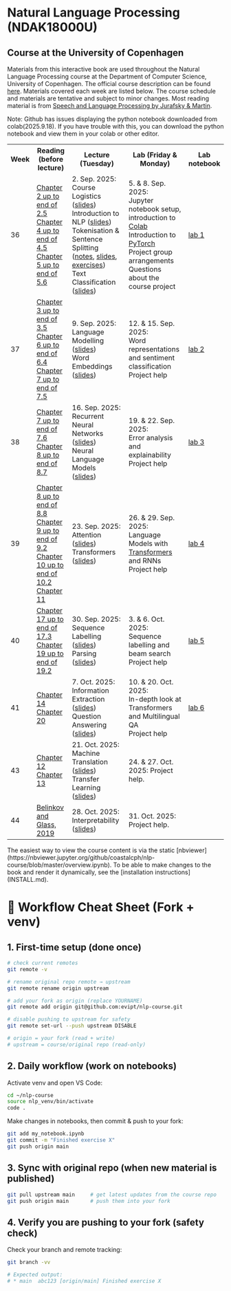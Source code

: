# Natural Language Processing (NDAK18000U)
## Course at the University of Copenhagen

Materials from this interactive book are used throughout the Natural Language Processing course at the Department of Computer Science, University of Copenhagen. The official course description can be found [here](https://kurser.ku.dk/course/ndak18000u). Materials covered each week are listed below. The course schedule and materials are tentative and subject to minor changes. Most reading material is from [Speech and Language Processing by Jurafsky & Martin](https://web.stanford.edu/~jurafsky/slp3).

Note: Github has issues displaying the python notebook downloaded from colab(2025.9.18). If you have trouble with this, you can download the python notebook and view them in your colab or other editor.

<table>
   <tr>
      <th>Week</th>
      <th>Reading (before lecture)</th>
      <th>Lecture (Tuesday)</th>
      <th>Lab (Friday &amp; Monday)</th>
      <th>Lab notebook</th>
   </tr>
   <tr>
      <td>36</td>
      <td> <a href='https://web.stanford.edu/~jurafsky/slp3/2.pdf'>Chapter 2 up to end of 2.5</a><br> <a href='https://web.stanford.edu/~jurafsky/slp3/4.pdf'>Chapter 4 up to end of 4.5</a><br> <a href='https://web.stanford.edu/~jurafsky/slp3/5.pdf'>Chapter 5 up to end of 5.6</a><br> </td>
      <td>2. Sep. 2025:<br> Course Logistics (<a href='chapters/course_logistics.ipynb'>slides</a>)<br> Introduction to NLP (<a href='chapters/intro_short.ipynb'>slides</a>)<br> Tokenisation &amp; Sentence Splitting (<a href='chapters/tokenization.ipynb'>notes</a>, <a href='chapters/tokenization_slides.ipynb'>slides</a>, <a href='exercises/tokenization.ipynb'>exercises</a>)<br> Text Classification (<a href='chapters/doc_classify_slides_short.ipynb'>slides</a>)<br> </td>
      <td>5. &amp; 8. Sep. 2025:<br> Jupyter notebook setup, introduction to <a href='https://colab.research.google.com/'>Colab</a><br> Introduction to <a href='https://pytorch.org/tutorials/'>PyTorch</a><br> Project group arrangements<br> Questions about the course project<br> </td>
      <td><a href='labs/notebooks_2025/lab_1.ipynb'>lab 1</a></td>
   </tr>
   <tr>
      <td>37</td>
      <td> <a href='https://web.stanford.edu/~jurafsky/slp3/3.pdf'>Chapter 3 up to end of 3.5</a><br> <a href='https://web.stanford.edu/~jurafsky/slp3/6.pdf'>Chapter 6 up to end of 6.4</a><br> <a href='https://web.stanford.edu/~jurafsky/slp3/7.pdf'>Chapter 7 up to end of 7.5</a><br> </td>
      <td>9. Sep. 2025:<br> Language Modelling (<a href='chapters/language_models_slides.ipynb'>slides</a>)<br> Word Embeddings (<a href='chapters/dl-representations_simple.ipynb'>slides</a>)<br> </td>
      <td>12. &amp; 15. Sep. 2025:<br> Word representations and sentiment classification<br> Project help<br> </td>
      <td><a href='labs/notebooks_2025/lab_2.ipynb'>lab 2</a></td>
   </tr>
   <tr>
      <td>38</td>
      <td> <a href='https://web.stanford.edu/~jurafsky/slp3/7.pdf'>Chapter 7 up to end of 7.6</a><br> <a href='https://web.stanford.edu/~jurafsky/slp3/8.pdf'>Chapter 8 up to end of 8.7</a> </td>
      <td>16. Sep. 2025:<br> Recurrent Neural Networks (<a href='chapters/rnn_slides_ucph.ipynb'>slides</a>)<br> Neural Language Models (<a href='chapters/dl-representations_contextual.ipynb'>slides</a>)<br> </td>
      <td>19. &amp; 22. Sep. 2025:<br> Error analysis and explainability<br> Project help<br> </td>
      <td><a href='labs/notebooks_2025/lab_3.ipynb'>lab 3</a></td>
   </tr>
   <tr>
      <td>39</td>
      <td> <a href='https://web.stanford.edu/~jurafsky/slp3/8.pdf'>Chapter 8 up to end of 8.8</a><br> <a href='https://web.stanford.edu/~jurafsky/slp3/9.pdf'>Chapter 9 up to end of 9.2</a><br> <a href='https://web.stanford.edu/~jurafsky/slp3/10.pdf'>Chapter 10 up to end of 10.2</a><br> <a href='https://web.stanford.edu/~jurafsky/slp3/11.pdf'>Chapter 11</a> </td>
      <td>23. Sep. 2025:<br> Attention (<a href='chapters/attention_slides2.ipynb'>slides</a>)<br> Transformers (<a href='chapters/dl-representations_contextual_transformers.ipynb'>slides</a>)<br> </td>
      <td>26. &amp; 29. Sep. 2025:<br> Language Models with <a href='https://huggingface.co/course/chapter1'>Transformers</a> and RNNs<br> Project help<br> </td>
      <td><a href='labs/notebooks_2025/lab_4.ipynb'>lab 4</a></td>
   </tr>
   <tr>
      <td>40</td>
      <td> <a href='https://web.stanford.edu/~jurafsky/slp3/17.pdf'>Chapter 17 up to end of 17.3</a><br> <a href='https://web.stanford.edu/~jurafsky/slp3/19.pdf'>Chapter 19 up to end of 19.2</a> </td>
      <td>30. Sep. 2025:<br> Sequence Labelling (<a href='chapters/sequence_labeling_slides.ipynb'>slides</a>)<br> Parsing (<a href='chapters/dependency_parsing_slides_active.ipynb'>slides</a>)<br> </td>
      <td>3. &amp; 6. Oct. 2025:<br> Sequence labelling and beam search<br> Project help<br> </td>
      <td><a href='labs/notebooks_2025/lab_5.ipynb'>lab 5</a></td>
   </tr>
   <tr>
      <td>41</td>
      <td> <a href='https://web.stanford.edu/~jurafsky/slp3/14.pdf'>Chapter 14</a><br> <a href='https://web.stanford.edu/~jurafsky/slp3/20.pdf'>Chapter 20</a> </td>
      <td>7. Oct. 2025:<br> Information Extraction (<a href='chapters/information_extraction_slides.ipynb'>slides</a>)<br> Question Answering (<a href='chapters/question_answering_slides.ipynb'>slides</a>)<br> </td>
      <td>10. &amp; 20. Oct. 2025:<br> In-depth look at Transformers and Multilingual QA<br> Project help<br> </td>
      <td><a href='labs/notebooks_2025/lab_6.ipynb'>lab 6</a></td>
   </tr>
   <tr>
      <td>43</td>
      <td> <a href='https://web.stanford.edu/~jurafsky/slp3/12.pdf'>Chapter 12</a><br> <a href='https://web.stanford.edu/~jurafsky/slp3/13.pdf'>Chapter 13</a><br> </td>
      <td>21. Oct. 2025:<br> Machine Translation (<a href='chapters/nmt_slides_active.ipynb'>slides</a>)<br> Transfer Learning (<a href='chapters/xling_transfer_learning_slides.ipynb'>slides</a>)<br> </td>
      <td>24. &amp; 27. Oct. 2025: Project help.</td>
      <td></td>
   </tr>
   <tr>
      <td>44</td>
      <td> <a href='https://aclanthology.org/Q19-1004.pdf'>Belinkov and Glass, 2019</a> </td>
      <td>28. Oct. 2025:<br> Interpretability (<a href='chapters/interpretability_slides.ipynb'>slides</a>)<br> </td>
      <td>31. Oct. 2025: Project help.</td>
      <td></td>
   </tr>
</table>
The easiest way to view the course content is via the static [nbviewer](https://nbviewer.jupyter.org/github/coastalcph/nlp-course/blob/master/overview.ipynb). 
To be able to make changes to the book and render it dynamically, see the [installation instructions](INSTALL.md).


# 🚀 Workflow Cheat Sheet (Fork + venv)

## 1. First-time setup (done once)

```bash
# check current remotes
git remote -v

# rename original repo remote → upstream
git remote rename origin upstream

# add your fork as origin (replace YOURNAME)
git remote add origin git@github.com:evipt/nlp-course.git

# disable pushing to upstream for safety
git remote set-url --push upstream DISABLE

# origin = your fork (read + write)
# upstream = course/original repo (read-only)
```

## 2. Daily workflow (work on notebooks)
Activate venv and open VS Code:

```bash
cd ~/nlp-course
source nlp_venv/bin/activate
code .
```

Make changes in notebooks, then commit & push to your fork:
```bash
git add my_notebook.ipynb
git commit -m "Finished exercise X"
git push origin main
```

## 3. Sync with original repo (when new material is published)
```bash
git pull upstream main     # get latest updates from the course repo
git push origin main       # push them into your fork
```

## 4. Verify you are pushing to your fork (safety check)
Check your branch and remote tracking:
```bash
git branch -vv

# Expected output:
# * main  abc123 [origin/main] Finished exercise X
```
